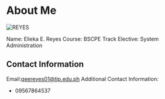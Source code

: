 # About Me
![REYES](https://user-images.githubusercontent.com/75497358/101283365-d476f800-3814-11eb-8e88-fe50ed10276c.jpg)

Name: Elieka E. Reyes
Course: BSCPE
Track Elective: System Administration

## Contact Information
Email:qeereyes01@tip.edu.ph 
Additional Contact Information:
+ 09567864537
